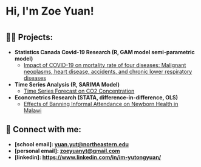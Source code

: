 <h1>Hi, I'm Zoe Yuan! <br/>
<h1>

<h2>👨‍💻 Projects:</h2>

- <b> Statistics Canada Covid-19 Research (R, GAM model semi-parametric model) </b>
  - [Impact of COVID-19 on mortality rate of four diseases: Malignant neoplasms, heart disease, accidents, and chronic lower respiratory diseases](https://github.com/YutongYuan54/Impact-of-COVID-19-on-mortality-rate-of-four-diseases)
- <b> Time Series Analysis (R, SARIMA Model)</b>
  - [Time Series Forecast on CO2 Concentration](https://github.com/YutongYuan54/Time-Series-Forecast-on-CO2-Concentration) 
- <b>Econometrics Research (STATA, difference-in-difference, OLS)</b>
  - [Effects of Banning Informal Attendance on Newborn Health in Malawi](https://github.com/YutongYuan54/Effects-of-Banning-Informal-Attendance-on-Newborn-Health-in-Malawi)
 

<h2> 🤳 Connect with me:</h2>

- <b>[school email]: yuan.yut@northeastern.edu</b>
- <b>[personal email]: zoeyuanyt@gmail.com </b>
- <b>[linkedin]: https://www.linkedin.com/in/im-yutongyuan/ </b>

<!--
**YutongYuan54/YutongYuan54** is a ✨ _special_ ✨ repository because its `README.md` (this file) appears on your GitHub profile.

Here are some ideas to get you started:

- 🔭 I’m currently working on ...
- 🌱 I’m currently learning ...
- 👯 I’m looking to collaborate on ...
- 🤔 I’m looking for help with ...
- 💬 Ask me about ...
- 📫 How to reach me: ...
- 😄 Pronouns: ...
- ⚡ Fun fact: ...
-->
